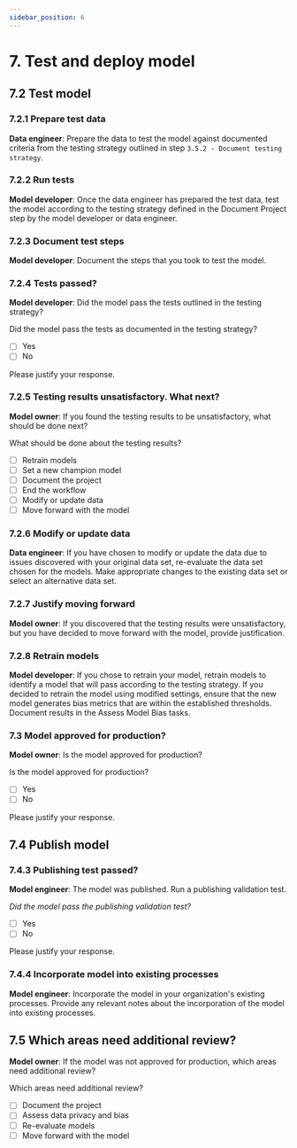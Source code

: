 ```yaml
---
sidebar_position: 6
---
```


# 7. Test and deploy model

## 7.2 Test model

### 7.2.1 Prepare test data

**Data engineer**: Prepare the data to test the model against documented criteria from the testing strategy outlined in step `3.5.2 - Document testing strategy`.

### 7.2.2 Run tests
**Model developer**: Once the data engineer has prepared the test data, test the model according to the testing strategy defined in the Document Project step by the model developer or data engineer.

### 7.2.3 Document test steps
**Model developer**: Document the steps that you took to test the model.

### 7.2.4 Tests passed?
**Model developer**: Did the model pass the tests outlined in the testing strategy?

Did the model pass the tests as documented in the testing strategy?

* [ ] Yes
* [ ] No

Please justify your response.

### 7.2.5 Testing results unsatisfactory. What next?
**Model owner**: If you found the testing results to be unsatisfactory, what should be done next?

What should be done about the testing results?

* [ ] Retrain models
* [ ] Set a new champion model
* [ ] Document the project
* [ ] End the workflow
* [ ] Modify or update data
* [ ] Move forward with the model

### 7.2.6 Modify or update data
**Data engineer**: If you have chosen to modify or update the data due to issues discovered with your original data set, re-evaluate the data set chosen for the models.
Make appropriate changes to the existing data set or select an alternative data set.

### 7.2.7 Justify moving forward
**Model owner**: If you discovered that the testing results were unsatisfactory, but you have decided to move forward with the model, provide justification.

### 7.2.8 Retrain models
**Model developer**: If you chose to retrain your model, retrain models to identify a model that will pass according to the testing strategy.
If you decided to retrain the model using modified settings, ensure that the new model generates bias metrics that are within the established thresholds.
Document results in the Assess Model Bias tasks.

### 7.3 Model approved for production?
**Model owner**: Is the model approved for production?

Is the model approved for production?

* [ ] Yes
* [ ] No

Please justify your response.

## 7.4 Publish model

### 7.4.3 Publishing test passed?
**Model engineer**: The model was published. Run a publishing validation
test.

*Did the model pass the publishing validation test?*

* [ ] Yes
* [ ] No

Please justify your response.

### 7.4.4 Incorporate model into existing processes
**Model engineer**: Incorporate the model in your organization's existing processes.
Provide any relevant notes about the incorporation of the model into existing processes.

## 7.5 Which areas need additional review?
**Model owner**: If the model was not approved for production, which areas need additional review?

Which areas need additional review?

* [ ] Document the project
* [ ] Assess data privacy and bias
* [ ] Re-evaluate models
* [ ] Move forward with the model
